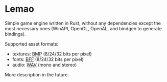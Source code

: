 # Lemao

Simple game engine written in Rust, without any dependencies except the most necessary ones (WinAPI, OpenGL, OpenAL, and bindgen to generate bindings).

Supported asset formats:
 - textures: [BMP](https://docs.fileformat.com/image/bmp/) (8/24/32 bits per pixel)
 - fonts: [BFF](https://documentation.help/Codehead-Bitmap-Font-Generator/bffformat.html) (8/24/32 bits per pixel)
 - audio: [WAV](https://docs.fileformat.com/audio/wav/) (mono and stereo)

More description in the future.